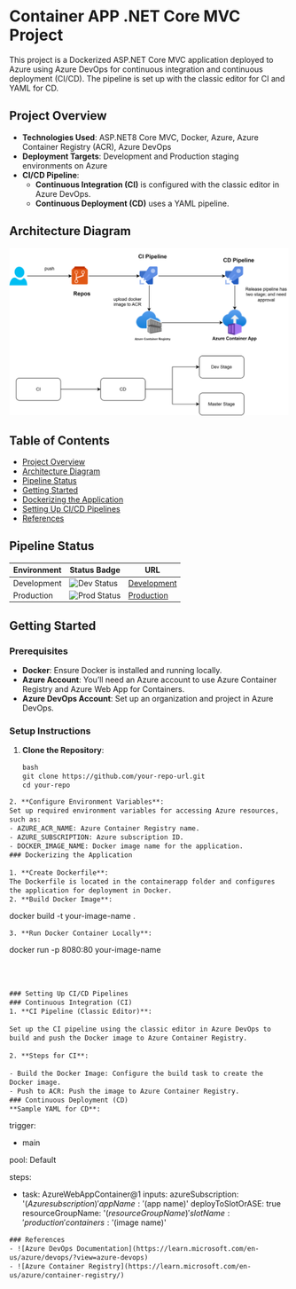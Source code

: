 # Container APP .NET Core MVC Project

This project is a Dockerized ASP.NET Core MVC application deployed to Azure using Azure DevOps for continuous integration and continuous deployment (CI/CD). 
The pipeline is set up with the classic editor for CI and YAML for CD.

## Project Overview

- **Technologies Used**: ASP.NET8 Core MVC, Docker, Azure, Azure Container Registry (ACR), Azure DevOps
- **Deployment Targets**: Development and Production staging environments on Azure
- **CI/CD Pipeline**: 
  - **Continuous Integration (CI)** is configured with the classic editor in Azure DevOps.
  - **Continuous Deployment (CD)** uses a YAML pipeline.

## Architecture Diagram

![Architecture Diagram](./ACR-ADO-driagram.drawio.svg)

## Table of Contents

- [Project Overview](#project-overview)
- [Architecture Diagram](#architecture-diagram)
- [Pipeline Status](#pipeline-status)
- [Getting Started](#getting-started)
- [Dockerizing the Application](#dockerizing-the-application)
- [Setting Up CI/CD Pipelines](#setting-up-cicd-pipelines)
- [References](#references)

## Pipeline Status

| Environment   | Status Badge                               | URL                          |
|---------------|-------------------------------------------|------------------------------|
| Development   | ![Dev Status](https://img.shields.io/badge/status-building-brightgreen) | [Development](#)              |
| Production    | ![Prod Status](https://img.shields.io/badge/status-building-blue) | [Production](#)               |

## Getting Started

### Prerequisites

- **Docker**: Ensure Docker is installed and running locally.
- **Azure Account**: You’ll need an Azure account to use Azure Container Registry and Azure Web App for Containers.
- **Azure DevOps Account**: Set up an organization and project in Azure DevOps.

### Setup Instructions

1. **Clone the Repository**:
   ```
   bash
   git clone https://github.com/your-repo-url.git
   cd your-repo
  ```
2. **Configure Environment Variables**: 
Set up required environment variables for accessing Azure resources, such as:
- AZURE_ACR_NAME: Azure Container Registry name.
- AZURE_SUBSCRIPTION: Azure subscription ID.
- DOCKER_IMAGE_NAME: Docker image name for the application.
### Dockerizing the Application

1. **Create Dockerfile**:
The Dockerfile is located in the containerapp folder and configures the application for deployment in Docker.
2. **Build Docker Image**:
```
docker build -t your-image-name .
```
3. **Run Docker Container Locally**:
```
docker run -p 8080:80 your-image-name
```



### Setting Up CI/CD Pipelines
### Continuous Integration (CI)
1. **CI Pipeline (Classic Editor)**:

Set up the CI pipeline using the classic editor in Azure DevOps to build and push the Docker image to Azure Container Registry.

2. **Steps for CI**:

- Build the Docker Image: Configure the build task to create the Docker image.
- Push to ACR: Push the image to Azure Container Registry.
### Continuous Deployment (CD)
**Sample YAML for CD**:
```
trigger:
- main

pool: Default

steps:
- task: AzureWebAppContainer@1
  inputs:
    azureSubscription: '$(Azure subscription)'
    appName: '$(app name)'
    deployToSlotOrASE: true
    resourceGroupName: '$(resourceGroupName)'
    slotName: 'production'
    containers: '$(image name)'
```
### References
- ![Azure DevOps Documentation](https://learn.microsoft.com/en-us/azure/devops/?view=azure-devops)
- ![Azure Container Registry](https://learn.microsoft.com/en-us/azure/container-registry/)
